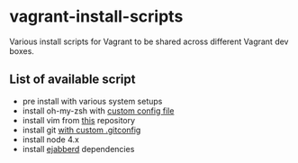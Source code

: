 # vagrant-install-scripts
Various install scripts for Vagrant to be shared across different Vagrant dev boxes.

## List of available script
- pre install with various system setups
- install oh-my-zsh with [custom config file](https://github.com/rastkojokic/dotfiles/blob/master/zshrc)
- install vim from [this](https://github.com/rastkojokic/vimfiles) repository
- install git [with custom .gitconfig](https://github.com/rastkojokic/dotfiles/blob/master/gitconfig)
- install node 4.x
- install [ejabberd](https://github.com/processone/ejabberd) dependencies
